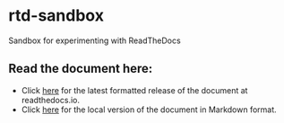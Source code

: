 # rtd-sandbox
Sandbox for experimenting with ReadTheDocs

## Read the document here:
  * Click [here](http://docbohn-sandbox.readthedocs.io/) for the latest formatted release of the document at readthedocs.io.
  * Click [here](docs/README.md) for the local version of the document in Markdown format.
